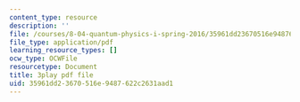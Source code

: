 ```yaml
---
content_type: resource
description: ''
file: /courses/8-04-quantum-physics-i-spring-2016/35961dd23670516e9487622c2631aad1_twdF0EIbFds.pdf
file_type: application/pdf
learning_resource_types: []
ocw_type: OCWFile
resourcetype: Document
title: 3play pdf file
uid: 35961dd2-3670-516e-9487-622c2631aad1
---
```


